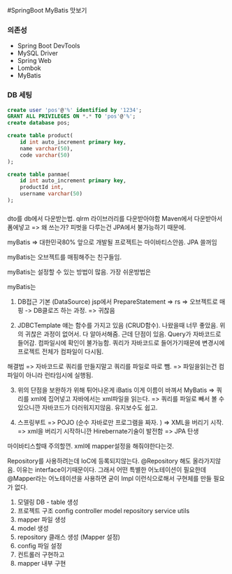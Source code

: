 #SpringBoot MyBatis 맛보기

### 의존성
- Spring Boot DevTools
- MySQL Driver
- Spring Web
- Lombok
- MyBatis

### DB 세팅

```sql
create user 'pos'@'%' identified by '1234';
GRANT ALL PRIVILEGES ON *.* TO 'pos'@'%';
create database pos;

```
```sql
create table product(
	id int auto_increment primary key,
    name varchar(50),
    code varchar(50)
);

create table panmae(
	id int auto_increment primary key,
    productId int,
    username varchar(50)
);
```

### 

dto를 db에서 다운받는법.
qlrm 라이브러리를 다운받아야함 Maven에서 다운받아서 폼에넣고 
=> 왜 쓰는가? 피벗을 다루는건 JPA에서 불가능하기 때문에. 


myBatis => 대한민국80%
앞으로 개발될 프로젝트는 마이바티스안씀. JPA 쓸꺼임

myBatis는 오브젝트를 매핑해주는 친구들임. 

myBatis는 설정할 수 있는 방법이 많음.
가장 쉬운방법은

myBatis는 

1. DB접근 기본 (DataSource)
jsp에서 PrepareStatement => rs => 오브젝트로 매핑 -> DB클로즈 하는 과정. => 귀찮음

2. JDBCTemplate
얘는 함수를 가지고 있음 (CRUD함수). 나왔을때 너무 좋았음. 위의 귀찮은 과정이 없어서.
다 알아서해줌. 근데 단점이 있음. Query가 자바코드로 들어감. 컴파일시에 확인이 불가능함.
쿼리가 자바코드로 들어가기때문에 변경시에 프로젝트 전체가 컴파일이 다시됨.

해결법 => 자바코드로 쿼리를 만들지말고 쿼리를 파일로 따로 뺌. => 파일을읽는건 컴파일이 아니라 런타임시에 실행됨. 

3. 위의 단점을 보완하가 위해 튀어나온게 iBatis 이게 이름이 바껴서 MyBatis
=> 쿼리를 xml에 집어넣고 자바에서는 xml파일을 읽는다.
=> 쿼리를 파일로 빼서 볼 수 있으니깐 자바코드가 더러워지지않음. 유지보수도 쉽고.

4. 스프링부트 => POJO (순수 자바로만 프로그램을 짜자. ) => XML을 버리기 시작.
=> xml을 버리기 시작하니깐 Hirebernate기술이 발전함 => JPA 탄생

마이바티스할때 주의할껀. xml에 mapper설정을 해줘야한다는것.

Repository를 사용하려는데 IoC에 등록되지않는다. @Repository 해도 올라가지않음. 이유는 interface이기때문이다.
그래서 어떤 특별한 어노테이션이 필요한데 @Mapper라는 어노테이션을 사용하면 굳이 Impl 이런식으로해서 구현체를 만들 필요가 없다.


1. 모델링 DB - table 생성
2. 프로젝트 구조
    config
    controller
    model
    repository
    service
    utils
3. mapper 파일 생성
4.  model 생성
5. repository 클래스 생성 (Mapper 설정)
6. config 파일 설정
7. 컨트롤러 구현하고
8. mapper 내부 구현


